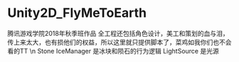 # Unity2D_FlyMeToEarth
腾讯游戏学院2018年秋季班作品
全工程还包括角色设计，美工和策划的血与泪，传上来太大，也有损他们的权益，所以这里就只提供脚本了，菜鸡如我你们也不会看的TT
\n 
Stone IceManager 是冰块和陨石的行为逻辑
LightSource 是光源
